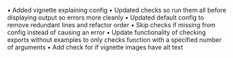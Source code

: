 • Added vignette explaining config 
• Updated checks so run them all before displaying output so errors more cleanly
• Updated default config to remove redundant lines and refactor order
• Skip checks if missing from config instead of causing an error
• Update functionality of checking exports without examples to only checks function with a specified number of arguments
• Add check for if vignette images have alt text
